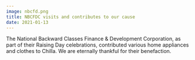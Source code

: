 ```yaml
---
image: nbcfd.png
title: NBCFDC visits and contributes to our cause
date: 2021-01-13
---
```

The National Backward Classes Finance & Development Corporation, as part of their Raising Day celebrations,
contributed various home appliances and clothes to Chilla. We are eternally thankful for their benefaction.